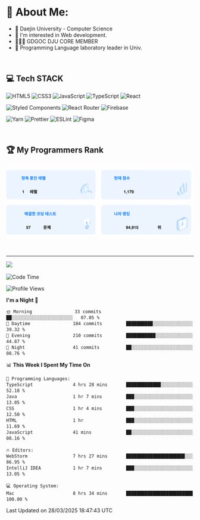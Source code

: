 # 💫 About Me:

<ul>
 <li> 🏫 Daejin University - Computer Science </li>
 <li> 👀 I'm interested in Web development.</li>
 <li> 🧑🏻‍💻 GDGOC DJU CORE MEMBER </li>
 <li> 🧪 Programming Language laboratory leader in Univ. </li>
</ul>


<br>




## 💻 Tech STACK


![HTML5](https://img.shields.io/badge/html5-%23E34F26.svg?style=for-the-badge&logo=html5&logoColor=white)
![CSS3](https://img.shields.io/badge/css3-%231572B6.svg?style=for-the-badge&logo=css3&logoColor=white)
![JavaScript](https://img.shields.io/badge/javascript-%23323330.svg?style=for-the-badge&logo=javascript&logoColor=%23F7DF1E)
![TypeScript](https://img.shields.io/badge/typescript-%23007ACC.svg?style=for-the-badge&logo=typescript&logoColor=white)
![React](https://img.shields.io/badge/react-%2320232a.svg?style=for-the-badge&logo=react&logoColor=%2361DAFB)

![Styled Components](https://img.shields.io/badge/styled--components-DB7093?style=for-the-badge&logo=styled-components&logoColor=white)
![React Router](https://img.shields.io/badge/React_Router-CA4245?style=for-the-badge&logo=react-router&logoColor=white)
![Firebase](https://img.shields.io/badge/firebase-%23039BE5.svg?style=for-the-badge&logo=firebase)


![Yarn](https://img.shields.io/badge/yarn-%232C8EBB.svg?style=for-the-badge&logo=yarn&logoColor=white)
![Prettier](https://img.shields.io/badge/prettier-%23F7B93E.svg?style=for-the-badge&logo=prettier&logoColor=black)
![ESLint](https://img.shields.io/badge/ESLint-4B3263?style=for-the-badge&logo=eslint&logoColor=white)
![Figma](https://img.shields.io/badge/figma-%23F24E1E.svg?style=for-the-badge&logo=figma&logoColor=white)


<br/>




## 🏆 My Programmers Rank

![Programmers Rank](https://raw.githubusercontent.com/Jieunsse/github-programmers-rank/master/lib/result.svg)




<br/>


---

[![](https://visitcount.itsvg.in/api?id=Jayden&label=Profile%20Views&color=3&icon=7&pretty=true)](https://visitcount.itsvg.in)


<!-- Proudly created with GPRM ( https://gprm.itsvg.in ) -->


<!--START_SECTION:waka-->
![Code Time](http://img.shields.io/badge/Code%20Time-647%20hrs%206%20mins-blue)

![Profile Views](http://img.shields.io/badge/Profile%20Views-24-blue)

**I'm a Night 🦉** 

```text
🌞 Morning                33 commits          ██░░░░░░░░░░░░░░░░░░░░░░░   07.05 % 
🌆 Daytime                184 commits         ██████████░░░░░░░░░░░░░░░   39.32 % 
🌃 Evening                210 commits         ███████████░░░░░░░░░░░░░░   44.87 % 
🌙 Night                  41 commits          ██░░░░░░░░░░░░░░░░░░░░░░░   08.76 % 
```


📊 **This Week I Spent My Time On** 

```text
💬 Programming Languages: 
TypeScript               4 hrs 28 mins       █████████████░░░░░░░░░░░░   52.18 % 
Java                     1 hr 7 mins         ███░░░░░░░░░░░░░░░░░░░░░░   13.05 % 
CSS                      1 hr 4 mins         ███░░░░░░░░░░░░░░░░░░░░░░   12.50 % 
HTML                     1 hr                ███░░░░░░░░░░░░░░░░░░░░░░   11.69 % 
JavaScript               41 mins             ██░░░░░░░░░░░░░░░░░░░░░░░   08.16 % 

🔥 Editors: 
WebStorm                 7 hrs 27 mins       ██████████████████████░░░   86.95 % 
IntelliJ IDEA            1 hr 7 mins         ███░░░░░░░░░░░░░░░░░░░░░░   13.05 % 

💻 Operating System: 
Mac                      8 hrs 34 mins       █████████████████████████   100.00 % 
```


 Last Updated on 28/03/2025 18:47:43 UTC
<!--END_SECTION:waka-->
